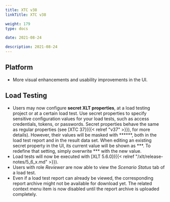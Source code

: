 ```yaml
---
title: XTC v38
linkTitle: XTC v38

weight: 179
type: docs

date: 2021-08-24

description: 2021-08-24
---
```


## Platform

- More visual enhancements and usability improvements in the UI.

## Load Testing

- Users may now configure **secret XLT properties**, at a load testing project or at a certain load test. Use secret properties to specify sensitive configuration values for your load tests, such as access credentials, tokens, or passwords.
Secret properties behave the same as regular properties (see [XTC 37]({{< relref "v37" >}}), for more details). However, their values will be masked with ******, both in the load test report and in the result data set.
When editing an existing secret property in the UI, its current value will be shown as \*\*\*. To redefine that setting, simply overwrite \*\*\* with the new value.
- Load tests will now be executed with [XLT 5.6.0]({{< relref "/xlt/release-notes/5_6_x.md" >}}).
- Users with role _Reviewer_ are now able to view the _Scenario Status_ tab of a load test.
- Even if a load test report can already be viewed, the corresponding report archive might not be available for download yet. The related context menu item is now disabled until the report archive is uploaded completely.
